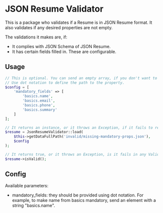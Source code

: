 # JSON Resume Validator

This is a package who validates if a Resume is in JSON Resume format. It also validates if any desired properties are not empty.

The validations it makes are, if:

- It complies with JSON Schema of JSON Resume.
- It has certain fields filled in. These are configurable.

## Usage

```php
// This is optional. You can send an empty array, if you don't want to validate for mandatory fields.
// Use dot notation to define the path to the property.
$config = [
    'mandatory_fields' => [
        'basics.name',
        'basics.email',
        'basics.phone',
        'basics.summary'
    ]
];

// It returns an instance, or it throws an Exception, if it fails to read the file.
$resume = JsonResumeValidator::load(
    $this->getDataFullPath('invalid/missing-mandatory-props.json'),
    $config
);

// It returns true, or it throws an Exception, is it fails in any Validation.
$resume->isValid();
```

## Config

Available parameters:

* mandatory_fields: they should be provided using dot notation. For example, to make name from basics mandatory, send an element with a string "basics.name".
